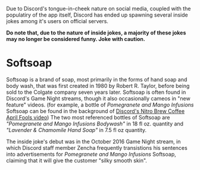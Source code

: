 <!-- TITLE: List of Official Inside Jokes -->

Due to Discord's tongue-in-cheek nature on social media, coupled with the populatiry of the app itself, Discord has ended up spawning several inside jokes among it's users on official servers. 

**Do note that, due to the nature of inside jokes, a majority of these jokes may no longer be considered funny.  Joke with caution.**

# Softsoap
Softsoap is a brand of soap, most primarily in the forms of hand soap and body wash, that was first created in 1980 by Robert R. Taylor, before being sold to the Colgate company seven years later.  Softsoap is often found in Discord's Game Night streams, though it also occasionally cameos in "new feature" videos. (for example, a bottle of *Pomegranete and Mango Infusions* Softsoap can be found in the background of [Discord's Nitro Brew Coffee April Fools video](https://www.youtube.com/watch?v=9Z4GW6Vd6NI))  The two most referenced bottles of Softsoap are *"Pomegranete and Mango Infusions Bodywash"* in 18 fl oz. quantity and *"Lavender & Chamomile Hand Soap"* in 7.5 fl oz quantity.

The inside joke's debut was in the October 2016 Game Night stream, in which Discord staff member Zencha frequently transistions his sentences into advertisements for *Pomegranete and Mango Infusions* Softsoap, claiming that it will give the customer "silky smooth skin".